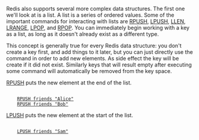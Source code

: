 Redis also supports several more complex data structures. The first one we'll
look at is a list.  A list is a series of ordered values.  Some of the
important commands for interacting with lists are [RPUSH](#help), [LPUSH](#help), [LLEN](#help), [LRANGE](#help), [LPOP](#help), and [RPOP](#help).  You can immediately begin working with a key as a list, as long as it doesn't already exist as a different type.

This concept is generally true for every Redis data structure: you don't create
a key first, and add things to it later, but you can just directly use the command in order to add new elements. As side effect the key will be create if it did not exist. Similarly keys that will result empty after executing some command will automatically be removed from the key space.

[RPUSH](#help) puts the new element at the end of the list.

<pre><code>
    <a href="#run">RPUSH friends "Alice"</a>
    <a href="#run">RPUSH friends "Bob"</a>
</code></pre>

[LPUSH](#help) puts the new element at the start of the list.

<pre><code>
    <a href="#run">LPUSH friends "Sam"</a>
</code></pre>


